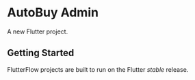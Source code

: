 # AutoBuy Admin

A new Flutter project.

## Getting Started

FlutterFlow projects are built to run on the Flutter _stable_ release.
